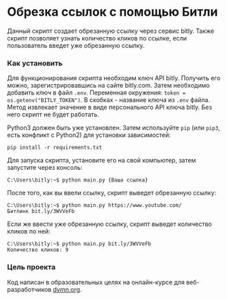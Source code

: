 # Обрезка ссылок с помощью Битли

Данный скрипт создает обрезанную ссылку через сервис bitly. Также скрипт позволяет узнать количество кликов по ссылке, если пользователь введет уже обрезанную ссылку.

### Как установить

Для функционирования скрипта необходим ключ API bitly. Получить его можно, зарегистрировавшись на сайте bitly.com. Затем необходимо добавить ключ в файл `.env`. Переменная окружения: `token = os.getenv("BITLY_TOKEN")`. В скобках - название ключа из `.env` файла. Метод извлекает значение в виде персонального API ключа bitly. Без него скрипт не будет работать.   

Python3 должен быть уже установлен. 
Затем используйте `pip` (или `pip3`, есть конфликт с Python2) для установки зависимостей:
```
pip install -r requirements.txt
```

Для запуска скрипта, установите его на свой компьютер, затем запустите через консоль:

```console
C:\Users\bitly:~$ python main.py {Ваша ссылка}
```

После того, как вы ввели ссылку, скрипт выведет обрезанную ссылку:

```console
C:\Users\bitly:~$ python main.py https://www.youtube.com/
Битлинк bit.ly/3WVVeFb
```

Если же ввести уже обрезанную ссылку, скрипт выведет количество кликов по ней:

```console
C:\Users\bitly:~$ python main.py bit.ly/3WVVeFb
Количество кликов: 9
```

### Цель проекта

Код написан в образовательных целях на онлайн-курсе для веб-разработчиков [dvmn.org](https://dvmn.org/).
